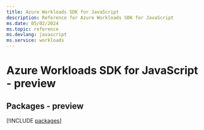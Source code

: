 ```yaml
---
title: Azure Workloads SDK for JavaScript
description: Reference for Azure Workloads SDK for JavaScript
ms.date: 05/02/2024
ms.topic: reference
ms.devlang: javascript
ms.service: workloads
---
```

# Azure Workloads SDK for JavaScript - preview
## Packages - preview
[!INCLUDE [packages](workloads-index.md)]